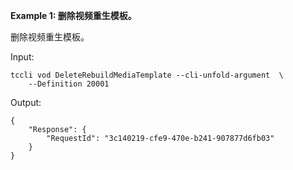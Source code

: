 **Example 1: 删除视频重生模板。**

删除视频重生模板。

Input: 

```
tccli vod DeleteRebuildMediaTemplate --cli-unfold-argument  \
    --Definition 20001
```

Output: 
```
{
    "Response": {
        "RequestId": "3c140219-cfe9-470e-b241-907877d6fb03"
    }
}
```

